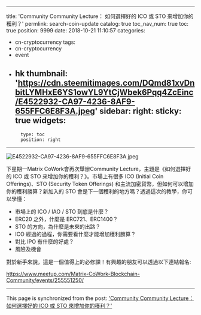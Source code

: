 
---
title: 'Community Community Lecture： 如何選擇好的 ICO 或 STO 來增加你的穫利？'
permlink: search-coin-update
catalog: true
toc_nav_num: true
toc: true
position: 9999
date: 2018-10-21 11:10:57
categories:
- cn-cryptocurrency
tags:
- cn-cryptocurrency
- event
- hk
thumbnail: 'https://cdn.steemitimages.com/DQmd81xvDnbitLYMHxE6YS1owYL9YtCjWbek6Pqq4ZcEinc/E4522932-CA97-4236-8AF9-655FFC6E8F3A.jpeg'
sidebar:
    right:
        sticky: true
widgets:
    -
        type: toc
        position: right
---


![E4522932-CA97-4236-8AF9-655FFC6E8F3A.jpeg](https://cdn.steemitimages.com/DQmd81xvDnbitLYMHxE6YS1owYL9YtCjWbek6Pqq4ZcEinc/E4522932-CA97-4236-8AF9-655FFC6E8F3A.jpeg)

下星期一Matrix CoWork會再次舉辦Community Lecture，主題是《如何選擇好的 ICO 或 STO 來增加你的穫利？》。市場上有很多 ICO (Initial Coin Offerings)、STO (Security Token Offerings) 和主流加密貨幣，但如何可以增加你的穫利勝算？新加入的 STO 會是下一個穫利的地方嗎？透過這次的教學，你可以學懂：
- 市場上的 ICO / IAO / STO 到底是什麼？
- ERC20 之外，什麼是 ERC721、ERC1400？
- STO 的方向，為什麼是未來的出路？
- ICO 經過的過程，你需要看什麼才能增加穫利勝算？
- 對比 IPO 有什麼的好處？
- 風險及機會

對於新手來說，這是一個值得上的必修課！有興趣的朋友可以透過以下連結報名: 

https://www.meetup.com/Matrix-CoWork-Blockchain-Community/events/255551250/

- - -

This page is synchronized from the post: ['Community Community Lecture： 如何選擇好的 ICO 或 STO 來增加你的穫利？'](https://steemit.com/@htliao/search-coin-update)
